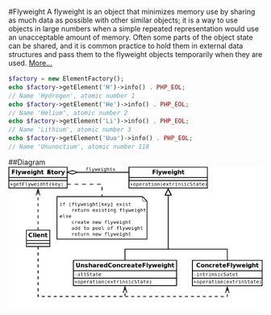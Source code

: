#Flyweight
A flyweight is an object that minimizes memory use by sharing as much data as possible with other similar objects;
it is a way to use objects in large numbers when a simple repeated representation would use an unacceptable
amount of memory. Often some parts of the object state can be shared, and it is common practice to hold them in
external data structures and pass them to the flyweight objects temporarily when they are used.
[More…](http://en.wikipedia.org/wiki/Flyweight_pattern)

```php
$factory = new ElementFactory();
echo $factory->getElement('H')->info() . PHP_EOL;
// Name 'Hydrogen', atomic number 1
echo $factory->getElement('He')->info() . PHP_EOL;
// Name 'Helium', atomic number 2
echo $factory->getElement('Li')->info() . PHP_EOL;
// Name 'Lithium', atomic number 3
echo $factory->getElement('Uuo')->info() . PHP_EOL;
// Name 'Ununoctium', atomic number 118
```

##Diagram
![Decorator UML Diagram](diagram.png)